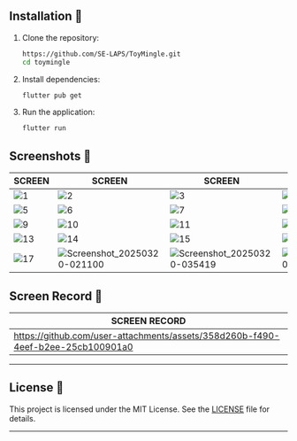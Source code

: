 ## Installation 🚀

1. Clone the repository:
   ```bash
   https://github.com/SE-LAPS/ToyMingle.git
   cd toymingle
   ```

2. Install dependencies:
   ```bash
   flutter pub get
   ```

3. Run the application:
   ```bash
   flutter run
   ```

## Screenshots 📸
| SCREEN | SCREEN | SCREEN | SCREEN |
|---------|------------|-------------|-------------|
|![1](https://github.com/user-attachments/assets/20ae05d2-e688-4ad1-bd07-021b68eb3f7a)| ![2](https://github.com/user-attachments/assets/50df6c70-d557-4a82-97e1-6b00c44f9b69)| ![3](https://github.com/user-attachments/assets/1c415235-a5d5-4e4b-a44d-ddd4c8d1aa28) | ![4](https://github.com/user-attachments/assets/b720484c-d945-4253-b83b-e37d5c044e3e)|
| ![5](https://github.com/user-attachments/assets/00ca581f-f9bd-485d-87b9-4f0951bb383d)| ![6](https://github.com/user-attachments/assets/e0512fa1-fcc1-4149-bdf2-1178fe483283) | ![7](https://github.com/user-attachments/assets/059b8b4a-9293-46e2-9df6-46c598c34af5) | ![8](https://github.com/user-attachments/assets/d99d41b9-9ee5-4529-b2ee-f58338a64ff4) |
| ![9](https://github.com/user-attachments/assets/ccfee23f-756f-4943-adc5-998e4686a89e) | ![10](https://github.com/user-attachments/assets/3c909e55-e8e9-4f33-9b72-02399ece0d2f) | ![11](https://github.com/user-attachments/assets/9dce6818-a444-431d-ba97-d8f056d70a6b) | ![12](https://github.com/user-attachments/assets/f159b759-9155-4705-8107-00e9ebae817d) |
| ![13](https://github.com/user-attachments/assets/ce38a577-120b-49e4-ba9c-bc6c87d709b3) | ![14](https://github.com/user-attachments/assets/0c336ddb-8977-425d-b6df-3ab3f11865c5) | ![15](https://github.com/user-attachments/assets/ce5d7b39-8c5f-4c3c-ab7e-572da8982945) | ![16](https://github.com/user-attachments/assets/d5d0be19-23a8-40ad-aa8b-3fda73e9094f) | 
| ![17](https://github.com/user-attachments/assets/db6d1b7f-6002-4db6-9eb0-c0a27e18d7e0) |  ![Screenshot_20250320-021100](https://github.com/user-attachments/assets/5f5b703d-fe25-4aad-a270-f3069228122e) | ![Screenshot_20250320-035419](https://github.com/user-attachments/assets/bd82d41c-5a93-465b-8cf0-02b9702d1351)| ![Screenshot_20250320-035506](https://github.com/user-attachments/assets/4e8b1dc5-f6b1-45f4-b7d0-f12b29a2be5a)|

## Screen Record 🎥
| SCREEN RECORD|
|--------------|
| https://github.com/user-attachments/assets/358d260b-f490-4eef-b2ee-25cb100901a0 |

---

## License 📄

This project is licensed under the MIT License. See the [LICENSE](https://codeshow-lapz.web.app) file for details.

---
